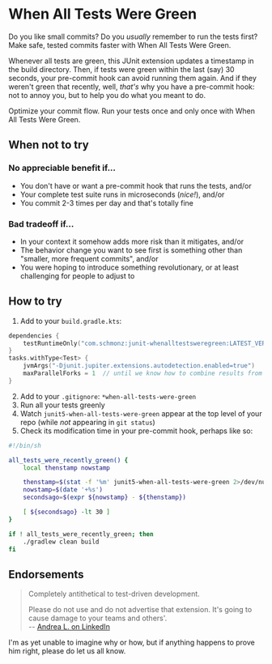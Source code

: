 # When All Tests Were Green

Do you like small commits? Do you _usually_ remember to run the tests first? Make safe, tested commits faster with When
All Tests Were Green.

Whenever all tests are green, this JUnit extension updates a timestamp in the build directory. Then, if tests were green
within the last (say) 30 seconds, your pre-commit hook can avoid running them again. And if they weren't green that
recently, well, _that's_ why you have a pre-commit hook: not to annoy you, but to help you do what you meant to do.

Optimize your commit flow. Run your tests once and only once with When All Tests Were Green.

## When not to try

### No appreciable benefit if...

- You don't have or want a pre-commit hook that runs the tests, and/or
- Your complete test suite runs in microseconds (_nice!_), and/or
- You commit 2-3 times per day and that's totally fine

### Bad tradeoff if...

- In your context it somehow adds more risk than it mitigates, and/or
- The behavior change you want to see first is something other than "smaller, more frequent commits", and/or
- You were hoping to introduce something revolutionary, or at least challenging for people to adjust to

## How to try

1. Add to your `build.gradle.kts`:

```kotlin
dependencies {
    testRuntimeOnly("com.schmonz:junit-whenalltestsweregreen:LATEST_VERSION_HERE")
}
tasks.withType<Test> {
    jvmArgs("-Djunit.jupiter.extensions.autodetection.enabled=true")
    maxParallelForks = 1  // until we know how to combine results from Gradle's Test Executors
}
```

2. Add to your `.gitignore`: `*when-all-tests-were-green`
3. Run all your tests greenly
4. Watch `junit5-when-all-tests-were-green` appear at the top level of your repo (while _not_ appearing in `git status`)
5. Check its modification time in your pre-commit hook, perhaps like so:

```sh
#!/bin/sh

all_tests_were_recently_green() {
    local thenstamp nowstamp

    thenstamp=$(stat -f '%m' junit5-when-all-tests-were-green 2>/dev/null || echo 0)
    nowstamp=$(date '+%s')
    secondsago=$(expr ${nowstamp} - ${thenstamp})

    [ ${secondsago} -lt 30 ]
}

if ! all_tests_were_recently_green; then
    ./gradlew clean build
fi
```

## Endorsements

> Completely antithetical to test-driven development.
>
> Please do not use and do not advertise that extension.
> It's going to cause damage to your teams and others'.  
> -- [Andrea L. on LinkedIn](https://www.linkedin.com/feed/update/urn:li:activity:7052043459565682688?commentUrn=urn%3Ali%3Acomment%3A%28activity%3A7052043459565682688%2C7052311132509757440%29&replyUrn=urn%3Ali%3Acomment%3A%28activity%3A7052043459565682688%2C7052341771158102016%29&dashCommentUrn=urn%3Ali%3Afsd_comment%3A%287052311132509757440%2Curn%3Ali%3Aactivity%3A7052043459565682688%29&dashReplyUrn=urn%3Ali%3Afsd_comment%3A%287052341771158102016%2Curn%3Ali%3Aactivity%3A7052043459565682688%29)

I'm as yet unable to imagine why or how, but if anything happens to prove him right, please do let us all know.
